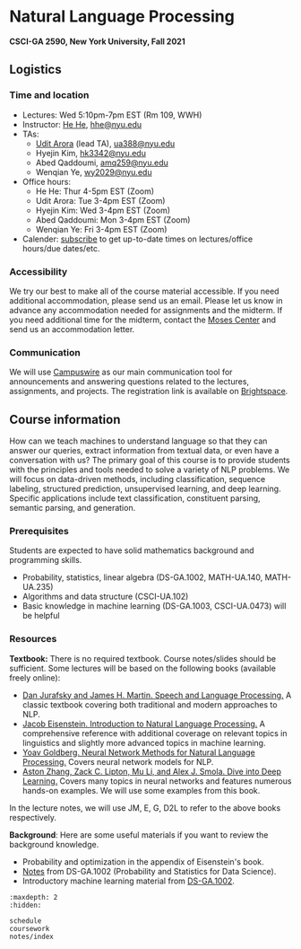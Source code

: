 # Natural Language Processing
**CSCI-GA 2590, New York University, Fall 2021**

## Logistics
### Time and location
- Lectures: Wed 5:10pm-7pm EST (Rm 109, WWH)
- Instructor: [He He](https://hhexiy.github.io), hhe@nyu.edu
- TAs:
    - [Udit Arora](https://uditarora.com) (lead TA), ua388@nyu.edu 
    - Hyejin Kim, hk3342@nyu.edu
    - Abed Qaddoumi, amq259@nyu.edu
    - Wenqian Ye, wy2029@nyu.edu
- Office hours: 
    - He He: Thur 4-5pm EST (Zoom)
    - Udit Arora: Tue 3-4pm EST (Zoom) 
    - Hyejin Kim: Wed 3-4pm EST (Zoom)
    - Abed Qaddoumi: Mon 3-4pm EST (Zoom)
    - Wenqian Ye: Fri 3-4pm EST (Zoom)
- Calender: [subscribe](https://calendar.google.com/calendar/u/3?cid=Y19jdmFnYmJhZWxlZHE4dTV2bDc0MGIwdGhzMEBncm91cC5jYWxlbmRhci5nb29nbGUuY29t) to get up-to-date times on lectures/office hours/due dates/etc.

### Accessibility
We try our best to make all of the course material accessible.
If you need additional accommodation, please send us an email.
Please let us know in advance any accommodation needed for assignments and the midterm.
If you need additional time for the midterm, contact the [Moses Center](https://www.nyu.edu/about/leadership-university-administration/office-of-the-president/office-of-the-provost/university-life/office-of-studentaffairs/student-health-center/moses-center-for-student-accessibility.html)
and send us an accommodation letter.

### Communication
We will use [Campuswire](https://campuswire.com) as our main communication tool for announcements and answering questions related to the lectures, assignments, and projects.
The registration link is available on [Brightspace](https://brightspace.nyu.edu/d2l/home/125676).


## Course information
How can we teach machines to understand language so that they can answer our queries, extract information from textual data, or even have a conversation with us?
The primary goal of this course is to provide students with the principles and tools needed to solve a variety of NLP problems.
We will focus on data-driven methods,
including classification, sequence labeling, structured prediction, unsupervised learning, and deep learning.
Specific applications include text classification, constituent parsing, semantic parsing, and generation.

### Prerequisites
Students are expected to have solid mathematics background and programming skills.

- Probability, statistics, linear algebra (DS-GA.1002, MATH-UA.140, MATH-UA.235) 
- Algorithms and data structure (CSCI-UA.102)
- Basic knowledge in machine learning (DS-GA.1003, CSCI-UA.0473) will be helpful

### Resources
**Textbook:** There is no required textbook. Course notes/slides should be sufficient.
Some lectures will be based on the following books (available freely online):

- [Dan Jurafsky and James H. Martin. Speech and Language Processing.](https://web.stanford.edu/~jurafsky/slp3/) A classic textbook covering both traditional and modern approaches to NLP.
- [Jacob Eisenstein. Introduction to Natural Language Processing.](https://github.com/jacobeisenstein/gt-nlp-class/blob/master/notes/eisenstein-nlp-notes.pdf) A comprehensive reference with additional coverage on relevant topics in linguistics and slightly more advanced topics in machine learning.
- [Yoav Goldberg. Neural Network Methods for Natural Language Processing.](https://u.cs.biu.ac.il/~yogo/nnlp.pdf) Covers neural network models for NLP.
- [Aston Zhang, Zack C. Lipton, Mu Li, and Alex J. Smola. Dive into Deep Learning.](https://d2l.ai/index.html) Covers many topics in neural networks and features numerous hands-on examples. We will use some examples from this book.

In the lecture notes, we will use JM, E, G, D2L to refer to the above books respectively.

**Background**: Here are some useful materials if you want to review the background knowledge.

- Probability and optimization in the appendix of Eisenstein's book.
- [Notes](https://cims.nyu.edu/~cfgranda/pages/DSGA1002_fall15/notes.html) from DS-GA.1002 (Probability and Statistics for Data Science).
- Introductory machine learning material from [DS-GA.1002](https://github.com/briandalessandro/DataScienceCourse/tree/master/ipython/Lectures).


```toc
:maxdepth: 2
:hidden:

schedule
coursework
notes/index
```
